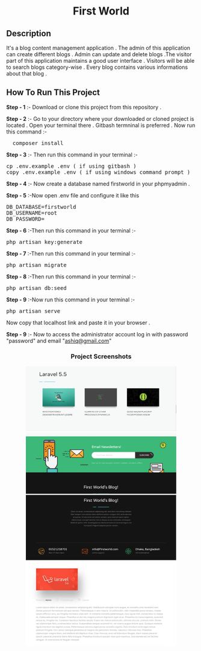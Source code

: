 <h1 align="center">First World</h1>


Description
--
It's a blog content management application . The admin of this application can create different blogs . Admin can update and delete blogs .The visitor part of this application maintains a good user interface . Visitors will be able to search blogs category-wise . Every blog contains various informations about that blog .
<br>

How To Run This Project
--
**Step - 1** :- Download or clone this project from this repository .

**Step - 2** :- Go to your directory where your downloaded or cloned project is located . Open your terminal there . Gitbash termninal is preferred . Now run this command :-
<pre>
  composer install
</pre>

**Step - 3** :- Then run this command in your terminal :-
<pre>
cp .env.example .env ( if using gitbash )
copy .env.example .env ( if using windows command prompt )
</pre>

**Step - 4** :- Now create a database named firstworld in your phpmyadmin .

**Step - 5** :-Now open .env file and configure it like this
<pre>
DB_DATABASE=firstworld
DB_USERNAME=root
DB_PASSWORD= 
</pre>
**Step - 6** :-Then run this command in your terminal :-
<pre>
php artisan key:generate
</pre>
**Step - 7** :-Then run this command in your terminal :-
<pre>
php artisan migrate
</pre>
**Step - 8** :-Then run this command in your terminal :-
<pre>
php artisan db:seed
</pre>
**Step - 9** :-Now run this command in your terminal :-
<pre>
php artisan serve
</pre>
Now copy that localhost link and paste it in your browser .<br>

**Step - 9** :- Now to access the administrator account log in with password "password" and email "ashiq@gmail.com"

<h3 align="center">Project Screenshots</h3>
<p align = center><img src="/Screenshots/01.PNG" width="400" style="max-width:100%;"><img src="/Screenshots/0002.PNG" width="400" style="max-width:100%;">
 <img src="/Screenshots/03.PNG" width="400" style="max-width:100%;"><img src="/Screenshots/L5.JPG" width="400" style="max-width:100%;">
</p>

